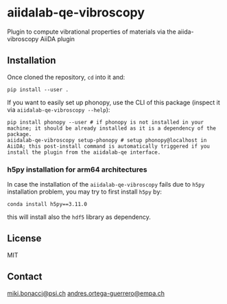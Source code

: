 # aiidalab-qe-vibroscopy
Plugin to compute vibrational properties of materials via the aiida-vibroscopy AiiDA plugin

## Installation

Once cloned the repository, `cd` into it and:

```shell
pip install --user .
```

If you want to easily set up phonopy, use the CLI of this package (inspect it via `aiidalab-qe-vibroscopy --help`):

```shell.
pip install phonopy --user # if phonopy is not installed in your machine; it should be already installed as it is a dependency of the package.
aiidalab-qe-vibroscopy setup-phonopy # setup phonopy@localhost in AiiDA; this post-install command is automatically triggered if you install the plugin from the aiidalab-qe interface.
```

### h5py installation for arm64 architectures

In case the installation of the `aiidalab-qe-vibroscopy` fails due to `h5py` installation problem, you may try to first install
`h5py` by:

```shell
conda install h5py==3.11.0
```

this will install also the `hdf5` library as dependency.

## License

MIT

## Contact

miki.bonacci@psi.ch
andres.ortega-guerrero@empa.ch
